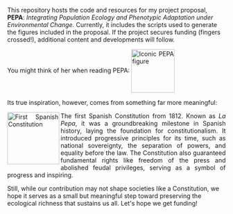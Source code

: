 <p>  
  This repository hosts the code and resources for my project proposal, <b>PEPA</b>:   
  <i>Integrating Population Ecology and Phenotypic Adaptation under Environmental Change.</i>   
  Currently, it includes the scripts used to generate the figures included in the proposal.   
  If the project secures funding (fingers crossed!), additional content and developments will follow.  
</p>  

<p style="text-align: justify;">
  You might think of her when reading PEPA:           
  <img align="center" src="https://drive.google.com/uc?id=1GFcAULGkDSKK6GAWyRpqWrz3CiZev_XE" alt="Iconic PEPA figure" width="100" />
</p>
<p>
  Its true inspiration, however, comes from something far more meaningful:
</p>
<p style="text-align: justify;">
    <img align="left" src="https://drive.google.com/uc?id=1GG9UJHGjn_FGIPBEIFmoKD62J6X6zwgb" alt="First Spanish Constitution" width="120" />
</p>

<p style="text-align: justify;">
  The first Spanish Constitution from 1812. Known as <i>La Pepa</i>, it was a groundbreaking milestone in Spanish history, 
  laying the foundation for constitutionalism. It introduced progressive principles for its time, such as national sovereignty, 
  the separation of powers, and equality before the law. The Constitution also guaranteed fundamental rights like freedom of the press 
  and abolished feudal privileges, serving as a symbol of progress and inspiring.
  </p>
  Still, while our contribution may not shape societies like a Constitution, we hope it serves as a small but meaningful step 
  toward preserving the ecological richness that sustains us all. Let's hope we get funding!
  </p>
</p>

